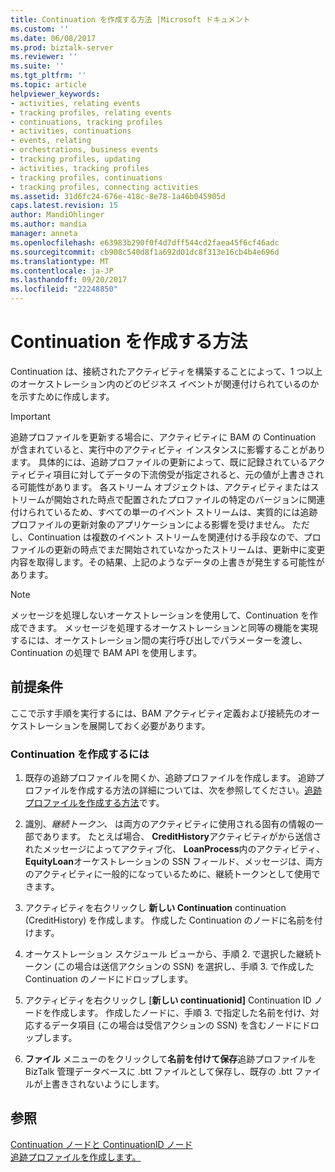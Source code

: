 ```yaml
---
title: Continuation を作成する方法 |Microsoft ドキュメント
ms.custom: ''
ms.date: 06/08/2017
ms.prod: biztalk-server
ms.reviewer: ''
ms.suite: ''
ms.tgt_pltfrm: ''
ms.topic: article
helpviewer_keywords:
- activities, relating events
- tracking profiles, relating events
- continuations, tracking profiles
- activities, continuations
- events, relating
- orchestrations, business events
- tracking profiles, updating
- activities, tracking profiles
- tracking profiles, continuations
- tracking profiles, connecting activities
ms.assetid: 31d6fc24-676e-418c-8e78-1a46b045905d
caps.latest.revision: 15
author: MandiOhlinger
ms.author: mandia
manager: anneta
ms.openlocfilehash: e63983b290f0f4d7dff544cd2faea45f6cf46adc
ms.sourcegitcommit: cb908c540d8f1a692d01dc8f313e16cb4b4e696d
ms.translationtype: MT
ms.contentlocale: ja-JP
ms.lasthandoff: 09/20/2017
ms.locfileid: "22248850"
---
```

# <a name="how-to-create-a-continuation"></a>Continuation を作成する方法
Continuation は、接続されたアクティビティを構築することによって、1 つ以上のオーケストレーション内のどのビジネス イベントが関連付けられているのかを示すために作成します。  
  
> [!IMPORTANT]
>  追跡プロファイルを更新する場合に、アクティビティに BAM の Continuation が含まれていると、実行中のアクティビティ インスタンスに影響することがあります。 具体的には、追跡プロファイルの更新によって、既に記録されているアクティビティ項目に対してデータの下流傍受が指定されると、元の値が上書きされる可能性があります。 各ストリーム オブジェクトは、アクティビティまたはストリームが開始された時点で配置されたプロファイルの特定のバージョンに関連付けられているため、すべての単一のイベント ストリームは、実質的には追跡プロファイルの更新対象のアプリケーションによる影響を受けません。  ただし、Continuation は複数のイベント ストリームを関連付ける手段なので、プロファイルの更新の時点でまだ開始されていなかったストリームは、更新中に変更内容を取得します。その結果、上記のようなデータの上書きが発生する可能性があります。  
  
> [!NOTE]
>  メッセージを処理しないオーケストレーションを使用して、Continuation を作成できます。 メッセージを処理するオーケストレーションと同等の機能を実現するには、オーケストレーション間の実行呼び出しでパラメーターを渡し、Continuation の処理で BAM API を使用します。  
  
## <a name="prerequisites"></a>前提条件  
 ここで示す手順を実行するには、BAM アクティビティ定義および接続先のオーケストレーションを展開しておく必要があります。  
  
### <a name="to-create-a-continuation"></a>Continuation を作成するには  
  
1.  既存の追跡プロファイルを開くか、追跡プロファイルを作成します。 追跡プロファイルを作成する方法の詳細については、次を参照してください。[追跡プロファイルを作成する方法](../core/how-to-create-a-tracking-profile.md)です。  
  
2.  識別、*継続トークン、* は両方のアクティビティに使用される固有の情報の一部であります。 たとえば場合、 **CreditHistory**アクティビティがから送信されたメッセージによってアクティブ化、 **LoanProcess**内のアクティビティ、 **EquityLoan**オーケストレーションの SSN フィールド、メッセージは、両方のアクティビティに一般的になっているために、継続トークンとして使用できます。  
  
3.  アクティビティを右クリックし **新しい Continuation** continuation (CreditHistory) を作成します。 作成した Continuation のノードに名前を付けます。  
  
4.  オーケストレーション スケジュール ビューから、手順 2. で選択した継続トークン (この場合は送信アクションの SSN) を選択し、手順 3. で作成した Continuation のノードにドロップします。  
  
5.  アクティビティを右クリックし [**新しい continuationid]** Continuation ID ノードを作成します。 作成したノードに、手順 3. で指定した名前を付け、対応するデータ項目 (この場合は受信アクションの SSN) を含むノードにドロップします。  
  
6.  **ファイル** メニューのをクリックして**名前を付けて保存**追跡プロファイルを BizTalk 管理データベースに .btt ファイルとして保存し、既存の .btt ファイルが上書きされないようにします。  
  
## <a name="see-also"></a>参照  
 [Continuation ノードと ContinuationID ノード](../core/continuation-and-continuationid-nodes.md)   
 [追跡プロファイルを作成します。](../core/creating-tracking-profiles.md)
